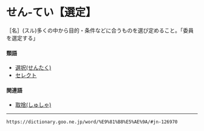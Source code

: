 # せん‐てい【選定】

［名］(スル)多くの中から目的・条件などに合うものを選び定めること。「委員を選定する」

#### 類語

-   [選択(せんたく)](https://dictionary.goo.ne.jp/word/%E9%81%B8%E6%8A%9E_%28%E3%81%9B%E3%82%93%E3%81%9F%E3%81%8F%29/#jn-126831)
-   [セレクト](https://dictionary.goo.ne.jp/word/%E3%82%BB%E3%83%AC%E3%82%AF%E3%83%88/#jn-125412)

#### 関連語

-   [取捨(しゅしゃ)](https://dictionary.goo.ne.jp/word/%E5%8F%96%E6%8D%A8/#jn-105433)

---
`https://dictionary.goo.ne.jp/word/%E9%81%B8%E5%AE%9A/#jn-126970`